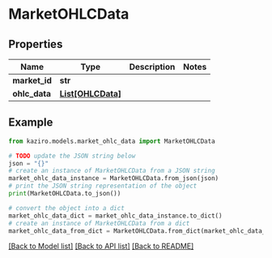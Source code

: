 # MarketOHLCData

## Properties

| Name          | Type                              | Description | Notes |
| ------------- | --------------------------------- | ----------- | ----- |
| **market_id** | **str**                           |             |
| **ohlc_data** | [**List[OHLCData]**](OHLCData.md) |             |

## Example

```python
from kaziro.models.market_ohlc_data import MarketOHLCData

# TODO update the JSON string below
json = "{}"
# create an instance of MarketOHLCData from a JSON string
market_ohlc_data_instance = MarketOHLCData.from_json(json)
# print the JSON string representation of the object
print(MarketOHLCData.to_json())

# convert the object into a dict
market_ohlc_data_dict = market_ohlc_data_instance.to_dict()
# create an instance of MarketOHLCData from a dict
market_ohlc_data_from_dict = MarketOHLCData.from_dict(market_ohlc_data_dict)
```

[[Back to Model list]](../README.md#documentation-for-models) [[Back to API list]](../README.md#documentation-for-api-endpoints) [[Back to README]](../README.md)
